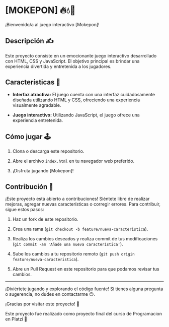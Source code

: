 # [MOKEPON] 🔥💧🌱

¡Bienvenido/a al juego interactivo [Mokepon]!

## Descripción ✍

Este proyecto consiste en un emocionante juego interactivo desarrollado con HTML, CSS y JavaScript. El objetivo principal es brindar una experiencia divertida y entretenida a los jugadores.

## Características 📝

- **Interfaz atractiva:** El juego cuenta con una interfaz cuidadosamente diseñada utilizando HTML y CSS, ofreciendo una experiencia visualmente agradable.

- **Juego interactivo:** Utilizando JavaScript, el juego ofrece una experiencia entretenida.

## Cómo jugar 🕹

1. Clona o descarga este repositorio.

2. Abre el archivo `index.html` en tu navegador web preferido.

3. ¡Disfruta jugando [Mokepon]!

## Contribución 🤝

¡Este proyecto está abierto a contribuciones! Siéntete libre de realizar mejoras, agregar nuevas características o corregir errores. Para contribuir, sigue estos pasos:

1. Haz un fork de este repositorio.

2. Crea una rama (`git checkout -b feature/nueva-caracteristica`).

3. Realiza los cambios deseados y realiza commit de tus modificaciones (`git commit -am 'Añade una nueva característica'`).

4. Sube los cambios a tu repositorio remoto (`git push origin feature/nueva-caracteristica`).

5. Abre un Pull Request en este repositorio para que podamos revisar tus cambios.

---

¡Diviértete jugando y explorando el código fuente! Si tienes alguna pregunta o sugerencia, no dudes en contactarme 😉.

¡Gracias por visitar este proyecto! 👋

Este proyecto fue realizado como proyecto final del curso de Programacion en Platzi 💚
